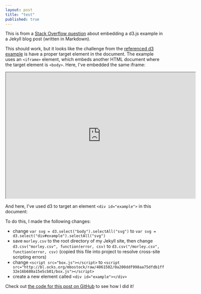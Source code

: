 ```yaml
---
layout: post
title: "test"
published: true
---
```


This is from a [Stack Overflow question](http://stackoverflow.com/questions/22651346/how-to-embed-a-d3-js-example-to-the-jekyll-blog-post) about embedding a d3.js example in a Jekyll blog post (written in Markdown).

This should work, but it looks like the challenge from the [referenced d3 example](http://bl.ocks.org/mbostock/4061502) is have a proper target element in the document. The example uses an `<iframe>` element, which embeds another HTML document where the target element is `<body>`. Here, I've embedded the same iframe:

<iframe src="http://bl.ocks.org/mbostock/raw/4061502/0a200ddf998aa75dfdb1ff32e16b680a15e5cb01/" width="600" height="400" marginwidth="0" marginheight="0" scrolling="no"></iframe>

And here, I've used d3 to target an element `<div id="example">` in this document:

<style>

div.example {
  font-family: "Helvetica Neue", Helvetica, Arial, sans-serif;
}

.box {
  font: 10px sans-serif;
}

.box line,
.box rect,
.box circle {
  fill: #fff;
  stroke: #000;
  stroke-width: 1.5px;
}

.box .center {
  stroke-dasharray: 3,3;
}

.box .outlier {
  fill: none;
  stroke: #ccc;
}

</style>
<script src="http://d3js.org/d3.v3.min.js"></script>
<script src="http://bl.ocks.org/mbostock/raw/4061502/0a200ddf998aa75dfdb1ff32e16b680a15e5cb01/box.js"></script>
<script>

var margin = {top: 10, right: 50, bottom: 20, left: 50},
    width = 120 - margin.left - margin.right,
    height = 500 - margin.top - margin.bottom;

var min = Infinity,
    max = -Infinity;

var chart = d3.box()
    .whiskers(iqr(1.5))
    .width(width)
    .height(height);

d3.csv("/morley.csv", function(error, csv) {
  var data = [];

  csv.forEach(function(x) {
    var e = Math.floor(x.Expt - 1),
        r = Math.floor(x.Run - 1),
        s = Math.floor(x.Speed),
        d = data[e];
    if (!d) d = data[e] = [s];
    else d.push(s);
    if (s > max) max = s;
    if (s < min) min = s;
  });

  chart.domain([min, max]);

  var svg = d3.select("div#example").selectAll("svg")
      .data(data)
    .enter().append("svg")
      .attr("class", "box")
      .attr("width", width + margin.left + margin.right)
      .attr("height", height + margin.bottom + margin.top)
    .append("g")
      .attr("transform", "translate(" + margin.left + "," + margin.top + ")")
      .call(chart);

  setInterval(function() {
    svg.datum(randomize).call(chart.duration(1000));
  }, 2000);
});

function randomize(d) {
  if (!d.randomizer) d.randomizer = randomizer(d);
  return d.map(d.randomizer);
}

function randomizer(d) {
  var k = d3.max(d) * .02;
  return function(d) {
    return Math.max(min, Math.min(max, d + k * (Math.random() - .5)));
  };
}

// Returns a function to compute the interquartile range.
function iqr(k) {
  return function(d, i) {
    var q1 = d.quartiles[0],
        q3 = d.quartiles[2],
        iqr = (q3 - q1) * k,
        i = -1,
        j = d.length;
    while (d[++i] < q1 - iqr);
    while (d[--j] > q3 + iqr);
    return [i, j];
  };
}

</script>

<div id="example"></div>

To do this, I made the following changes:

- change `var svg = d3.select("body").selectAll("svg")` to `var svg = d3.select("div#example").selectAll("svg")`
- save `morley.csv` to the root directory of my Jekyll site, then change `d3.csv("morley.csv", function(error, csv)` to `d3.csv("/morley.csv", function(error, csv)` (copied this file into project to resolve cross-site scripting errors)
- change `<script src="box.js"></script>` to `<script src="http://bl.ocks.org/mbostock/raw/4061502/0a200ddf998aa75dfdb1ff32e16b680a15e5cb01/box.js"></script>`
- create a new element called `<div id="example"></div>`

Check out [the code for this post on GitHub](https://raw.githubusercontent.com/nicksuch/nicksuch.github.io/master/_posts/2014-03-26-d3-sample.md) to see how I did it!


